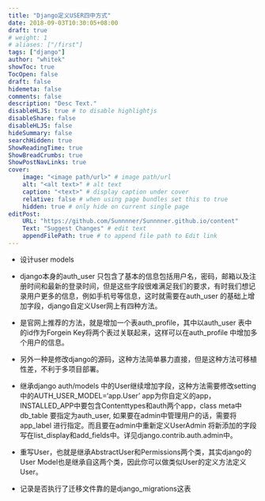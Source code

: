 ```yaml
---
title: "Django定义USER四中方式"
date: 2018-09-03T10:30:05+08:00
draft: true
# weight: 1
# aliases: ["/first"]
tags: ["django"]
author: "whitek"
showToc: true
TocOpen: false
draft: false
hidemeta: false
comments: false
description: "Desc Text."
disableHLJS: true # to disable highlightjs
disableShare: false
disableHLJS: false
hideSummary: false
searchHidden: true
ShowReadingTime: true
ShowBreadCrumbs: true
ShowPostNavLinks: true
cover:
    image: "<image path/url>" # image path/url
    alt: "<alt text>" # alt text
    caption: "<text>" # display caption under cover
    relative: false # when using page bundles set this to true
    hidden: true # only hide on current single page
editPost:
    URL: "https://github.com/Sunnnner/Sunnnner.github.io/content"
    Text: "Suggest Changes" # edit text
    appendFilePath: true # to append file path to Edit link
---
```



- 设计user models

- django本身的auth_user 只包含了基本的信息包括用户名，密码，邮箱以及注册时间和最新的登录时间，但是这些字段很难满足我们的要求，有时我们想记录用户更多的信息，例如手机号等信息，这时就需要在auth_user 的基础上增加字段，django自定义User网上有四种方法。

- 是官网上推荐的方法，就是增加一个表auth_profile，其中以auth_user 表中的id作为Forgein Key将两个表过关联起来，这样可以在auth_profile 中增加多个用户的信息。
- 另外一种是修改django的源码，这种方法简单暴力直接，但是这种方法可移植性差，不利于多项目部署。
- 继承django auth/models 中的User继续增加字段，这种方法需要修改setting中的AUTH_USER_MODEL=‘app.User’ app为你自定义的app，INSTALLED_APP中要包含Contenttypes和auth两个app，class meta中 db_table 要指定为auth_user, 如果要在admin中管理用户的话，需要将app_label 进行指定。而且要在admin中重新定义UserAdmin 将新添加的字段写在list_display和add_fields中。详见django.contrib.auth.admin中。

- 重写User，也就是继承AbstractUser和Permissions两个类，其实django的User Model也是继承自这两个类，因此你可以做类似User的定义方法定义User。

- 记录是否执行了迁移文件靠的是django_migrations这表
